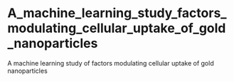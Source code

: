 # A_machine_learning_study_factors_modulating_cellular_uptake_of_gold_nanoparticles
A machine learning study of factors modulating cellular uptake of gold nanoparticles
